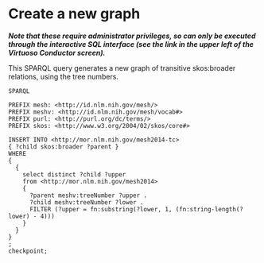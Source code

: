 # Create a new graph

***Note that these require administrator privileges, so can only be executed through the
interactive SQL interface (see the link in the upper left of the Virtuoso Conductor screen).***

This SPARQL query generates a new graph of transitive skos:broader relations, using
the tree numbers.

```
SPARQL

PREFIX mesh: <http://id.nlm.nih.gov/mesh/>
PREFIX meshv: <http://id.nlm.nih.gov/mesh/vocab#>
PREFIX purl: <http://purl.org/dc/terms/>
PREFIX skos: <http://www.w3.org/2004/02/skos/core#>

INSERT INTO <http://mor.nlm.nih.gov/mesh2014-tc>
{ ?child skos:broader ?parent }
WHERE
{
  {
    select distinct ?child ?upper
    from <http://mor.nlm.nih.gov/mesh2014>
    {
      ?parent meshv:treeNumber ?upper .
      ?child meshv:treeNumber ?lower .
      FILTER (?upper = fn:substring(?lower, 1, (fn:string-length(?lower) - 4)))
    }
  }
}
;
checkpoint;
```

